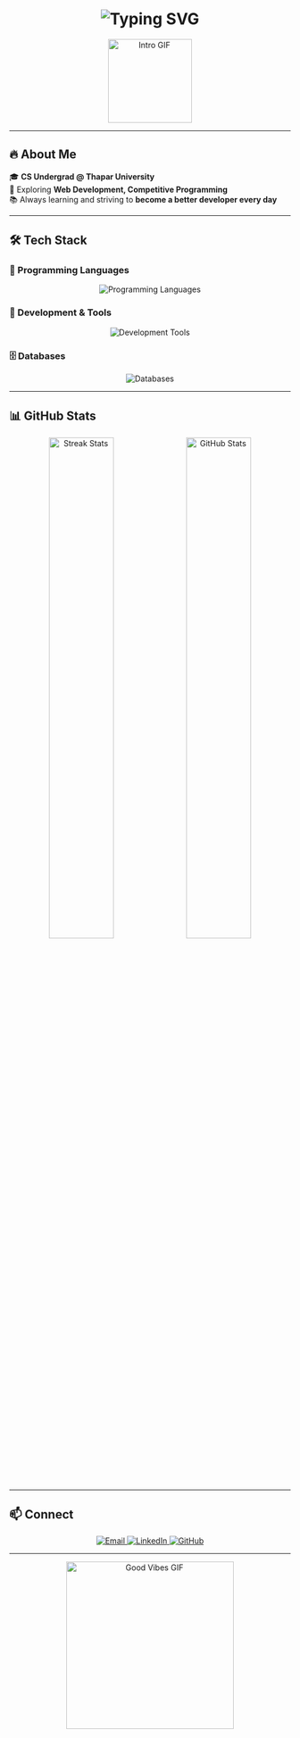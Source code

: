 <h1 align="center">
  <img src="https://readme-typing-svg.demolab.com?font=Fira+Code&weight=600&size=30&pause=1000&color=00bfff&width=500&lines=Hey+There,+I'm+Jatin+Jindal!" alt="Typing SVG">
</h1>

<p align="center">
  <img src="https://media.giphy.com/media/qgQUggAC3Pfv687qPC/giphy.gif" width="150px" alt="Intro GIF">
</p>

---

## 🔥 About Me  
🎓 **CS Undergrad @ Thapar University**  
🚀 Exploring **Web Development, Competitive Programming**  
📚 Always learning and striving to **become a better developer every day**

---

## 🛠️ Tech Stack

### 🚀 Programming Languages
<p align="center">
  <img src="https://skillicons.dev/icons?i=cpp,java,python,js,html,css" alt="Programming Languages">
</p>

### 🔧 Development & Tools
<p align="center">
  <img src="https://skillicons.dev/icons?i=git,github,vscode,linux,docker,postman,aws,vercel" alt="Development Tools">
</p>

### 🗄️ Databases
<p align="center">
  <img src="https://skillicons.dev/icons?i=mysql,sqlite,mongodb" alt="Databases">
</p>

---

## 📊 GitHub Stats

<p align="center">
  <img src="https://github-readme-streak-stats.herokuapp.com/?user=jatinjindall&theme=radical&hide_border=true" width="48%" alt="Streak Stats">
  <img src="https://github-readme-stats.vercel.app/api?username=jatinjindall&show_icons=true&theme=tokyonight&hide_border=true" width="48%" alt="GitHub Stats">
</p>

---

## 📫 Connect

<p align="center">
  <a href="mailto:jjindal_be23@thapar.edu">
    <img src="https://img.shields.io/badge/Email-D14836?style=for-the-badge&logo=gmail&logoColor=white" alt="Email">
  </a>
  <a href="https://www.linkedin.com/in/jatinjindal54/">
    <img src="https://img.shields.io/badge/LinkedIn-0077B5?style=for-the-badge&logo=linkedin&logoColor=white" alt="LinkedIn">
  </a>
  <a href="https://github.com/jatinjindall">
    <img src="https://img.shields.io/badge/GitHub-181717?style=for-the-badge&logo=github&logoColor=white" alt="GitHub">
  </a>
</p>

---

<p align="center">
  <img src="https://media.giphy.com/media/jpVnC65DmYeyRL4LHS/giphy.gif" width="300px" alt="Good Vibes GIF">
</p>
